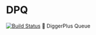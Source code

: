 # DPQ
[![Build Status](https://travis-ci.org/DiggerPlus/DPQ.svg?branch=master)](https://travis-ci.org/DiggerPlus/DPQ)
:dash: DiggerPlus Queue

